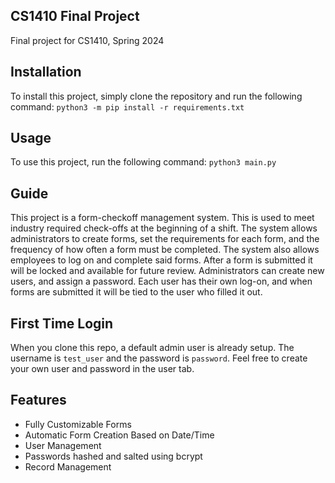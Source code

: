 ## CS1410 Final Project
Final project for CS1410, Spring 2024

## Installation
To install this project, simply clone the repository and run the following command:
`python3 -m pip install -r requirements.txt`

## Usage
To use this project, run the following command:
`python3 main.py`

## Guide
This project is a form-checkoff management system.  This is used to meet industry required check-offs at the beginning of a shift.  The system allows administrators to create forms, set the requirements for each form, and the frequency of how often a form must be completed.  The system also allows employees to log on and complete said forms.  After a form is submitted it will be locked and available for future review.  Administrators can create new users, and assign a password.  Each user has their own log-on, and when forms are submitted it will be tied to the user who filled it out.

## First Time Login
When you clone this repo, a default admin user is already setup.  The username is `test_user` and the password is `password`.  Feel free to create your own user and password in the user tab.

## Features
- Fully Customizable Forms
- Automatic Form Creation Based on Date/Time
- User Management
- Passwords hashed and salted using bcrypt
- Record Management
